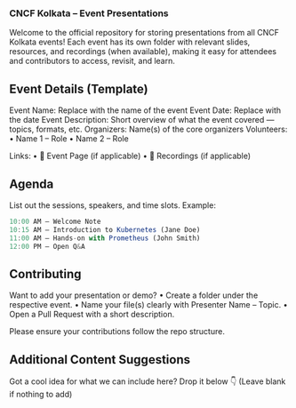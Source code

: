 ### CNCF Kolkata – Event Presentations

Welcome to the official repository for storing presentations from all CNCF Kolkata events!
Each event has its own folder with relevant slides, resources, and recordings (when available), making it easy for attendees and contributors to access, revisit, and learn.

## Event Details (Template)

Event Name: Replace with the name of the event
Event Date: Replace with the date
Event Description: Short overview of what the event covered — topics, formats, etc.
Organizers: Name(s) of the core organizers
Volunteers:
	•	Name 1 – Role
	•	Name 2 – Role

Links:
	•	🔗 Event Page (if applicable)
	•	🎥 Recordings (if applicable)

## Agenda

List out the sessions, speakers, and time slots.
Example:

```javascript I'm A tab
10:00 AM – Welcome Note  
10:15 AM – Introduction to Kubernetes (Jane Doe)  
11:00 AM – Hands-on with Prometheus (John Smith)  
12:00 PM – Open Q&A  
```

## Contributing

Want to add your presentation or demo?
	•	Create a folder under the respective event.
	•	Name your file(s) clearly with Presenter Name – Topic.
	•	Open a Pull Request with a short description.

Please ensure your contributions follow the repo structure.

## Additional Content Suggestions

Got a cool idea for what we can include here? Drop it below 👇
(Leave blank if nothing to add)
